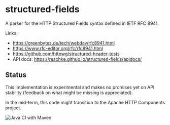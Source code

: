 # structured-fields
A parser for the HTTP Structured Fields syntax defined in IETF RFC 8941.

Links:

- https://greenbytes.de/tech/webdav/rfc8941.html
- https://www.rfc-editor.org/rfc/rfc8941.html
- https://github.com/httpwg/structured-header-tests
- API docs: https://reschke.github.io/structured-fields/apidocs/

## Status

This implementation is experimental and makes no promises yet on API stability
(feedback on what might be missing is appreciated).

In the mid-term, this code might transition to the Apache HTTP Components project.

![Java CI with Maven](https://github.com/reschke/structured-fields/workflows/Java%20CI%20with%20Maven/badge.svg)
